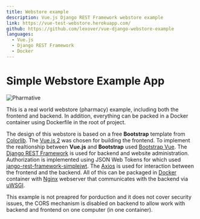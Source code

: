 ```yaml
---
title: Webstore example
description: Vue.js Django REST Framework webstore example 
link: https://vue-test-webstore.herokuapp.com/
github: https://github.com/lexover/vue-django-webstore-example
languages:
  - Vue.js 
  - Django REST Framework
  - Docker 
---
```


# Simple Webstore Example App

![Pharmative](https://res.cloudinary.com/dm3m076ji/image/upload/v1608223533/media/lexover_blog/pharmative_2_pak2wf.jpg)

This is a real world webstore (pharmacy) example, including both the frontend and backend. In addition, everything can be packed in a Docker container using Dockerfile in the root of project.

The design of this webstore is based on a free **Bootstrap** template from  [Colorlib](https://colorlib.com). The [Vue.js 2](https://vuejs.org/) was chosen for building the frontend. To implement the realtionship between **Vue.js** and **Bootstrap** used [Bootstrap Vue](https://bootstrap-vue.org). The [Django REST Framework](https://www.django-rest-framework.org/) is used for backend and website administration. Authorization is implemented using JSON Web Tokens for which used [jango-rest-framework-simplejwt](https://github.com/SimpleJWT/django-rest-framework-simplejwt). The [Axios](https://github.com/axios/axios) is used for interaction between the frontend and the backend. All of this can be packaged in [Docker](https://www.docker.com/) container with [Nginx](https://nginx.org/) webserver that communicates with the backend via [uWSGI](https://github.com/unbit/uwsgi).

This example is not preapred for porduction and it does not cover security issues, the CORS mechanism is disabled on backend to allow work with backend and frontend on one computer (in one container). 
